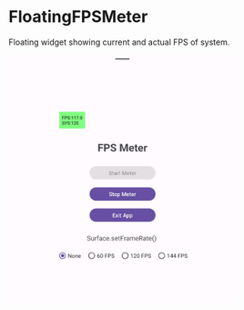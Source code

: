 ﻿# FloatingFPSMeter

Floating widget showing current and actual FPS of system.

<a href="./Screenshot_PopFPSMeter.jpg">
  <img src="./Screenshot_PopFPSMeter.jpg" alt="Screenshot of FloatingFPSMeter" width="400"/>
</a>

